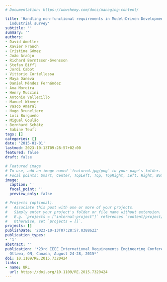 ```yaml
---
# Documentation: https://wowchemy.com/docs/managing-content/

title: 'Handling non-functional requirements in Model-Driven Development: An ongoing
  industrial survey'
subtitle: ''
summary: ''
authors:
- David Ameller
- Xavier Franch
- Cristina Gómez
- João Araújo
- Richard Berntsson-Svensson
- Stefan Biffl
- Jordi Cabot
- Vittorio Cortellessa
- Maya Daneva
- Daniel Méndez Fernández
- Ana Moreira
- Henry Muccini
- Antonio Vallecillo
- Manuel Wimmer
- Vasco Amaral
- Hugo Bruneliere
- Loli Burgueño
- Miguel Goulão
- Bernhard Schätz
- Sabine Teufl
tags: []
categories: []
date: '2015-01-01'
lastmod: 2023-10-13T09:28:57+02:00
featured: false
draft: false

# Featured image
# To use, add an image named `featured.jpg/png` to your page's folder.
# Focal points: Smart, Center, TopLeft, Top, TopRight, Left, Right, BottomLeft, Bottom, BottomRight.
image:
  caption: ''
  focal_point: ''
  preview_only: false

# Projects (optional).
#   Associate this post with one or more of your projects.
#   Simply enter your project's folder or file name without extension.
#   E.g. `projects = ["internal-project"]` references `content/project/deep-learning/index.md`.
#   Otherwise, set `projects = []`.
projects: []
publishDate: '2023-10-13T07:28:57.038862Z'
publication_types:
- '1'
abstract: ''
publication: '*23rd IEEE International Requirements Engineering Conference, RE 2015,
  Ottawa, ON, Canada, August 24-28, 2015*'
doi: 10.1109/RE.2015.7320424
links:
- name: URL
  url: https://doi.org/10.1109/RE.2015.7320424
---
```


